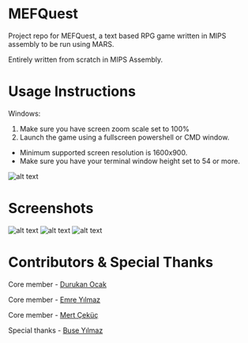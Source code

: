 # MEFQuest
Project repo for MEFQuest, a text based RPG game written in MIPS assembly to be run using MARS.

Entirely written from scratch in MIPS Assembly.



# Usage Instructions
Windows:
1) Make sure you have screen zoom scale set to 100%
2) Launch the game using a fullscreen powershell or CMD window.
* Minimum supported screen resolution is 1600x900.
* Make sure you have your terminal window height set to 54 or more.


![alt text](https://files.catbox.moe/i7qeus.PNG)



# Screenshots
![alt text](https://files.catbox.moe/3d35dp.PNG)
![alt text](https://files.catbox.moe/diz97f.PNG)
![alt text](https://files.catbox.moe/q6s2ix.PNG)


# Contributors & Special Thanks
Core member - [Durukan Ocak](https://github.com/Drkockk)

Core member - [Emre Yılmaz](https://github.com/Eelis03)

Core member - [Mert Çeküç](https://github.com/mertcekuc)

Special thanks - [Buse Yılmaz](https://github.com/harubyy)
